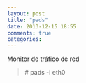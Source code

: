 ```yaml
---
layout: post
title: "pads"
date: 2013-12-15 18:55
comments: true
categories: 
---
```

Monitor de tráfico de red

>\# pads -i eth0

